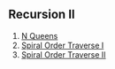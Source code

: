 ## Recursion II

1.  [N Queens](Medium/NQueens)
2.  [Spiral Order Traverse I](Medium/SpiralOrderTraverseI)
3.  [Spiral Order Traverse II](Medium/SpiralOrderTraverseII)
